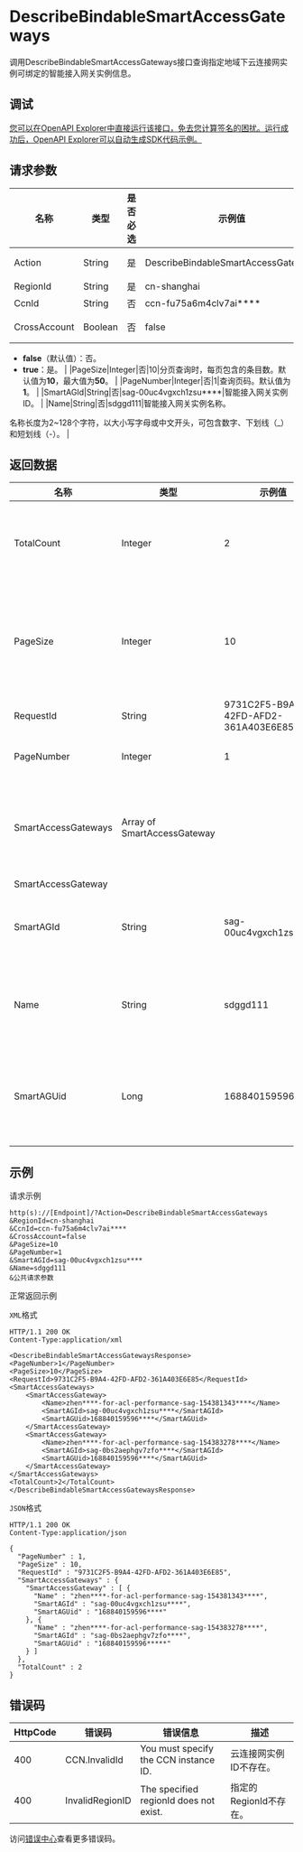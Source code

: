 # DescribeBindableSmartAccessGateways

调用DescribeBindableSmartAccessGateways接口查询指定地域下云连接网实例可绑定的智能接入网关实例信息。

## 调试

[您可以在OpenAPI Explorer中直接运行该接口，免去您计算签名的困扰。运行成功后，OpenAPI Explorer可以自动生成SDK代码示例。](https://api.aliyun.com/#product=Smartag&api=DescribeBindableSmartAccessGateways&type=RPC&version=2018-03-13)

## 请求参数

|名称|类型|是否必选|示例值|描述|
|--|--|----|---|--|
|Action|String|是|DescribeBindableSmartAccessGateways|要执行的操作。取值：**DescribeBindableSmartAccessGateways**。 |
|RegionId|String|是|cn-shanghai|智能接入网关实例的地域ID。 |
|CcnId|String|否|ccn-fu75a6m4clv7ai\*\*\*\*|云连接网实例ID。 |
|CrossAccount|Boolean|否|false|是否只查询跨账号所属的智能接入网关实例。取值：

 -   **false**（默认值）：否。
-   **true**：是。 |
|PageSize|Integer|否|10|分页查询时，每页包含的条目数。默认值为**10**，最大值为**50**。 |
|PageNumber|Integer|否|1|查询页码。默认值为**1**。 |
|SmartAGId|String|否|sag-00uc4vgxch1zsu\*\*\*\*|智能接入网关实例ID。 |
|Name|String|否|sdggd111|智能接入网关实例名称。

 名称长度为2~128个字符，以大小写字母或中文开头，可包含数字、下划线（\_）和短划线（-）。 |

## 返回数据

|名称|类型|示例值|描述|
|--|--|---|--|
|TotalCount|Integer|2|智能接入网关实例总数。 |
|PageSize|Integer|10|分页查询时，每页包含的条目数。 |
|RequestId|String|9731C2F5-B9A4-42FD-AFD2-361A403E6E85|请求ID。 |
|PageNumber|Integer|1|查询页码。 |
|SmartAccessGateways|Array of SmartAccessGateway| |智能接入网关实例信息列表。 |
|SmartAccessGateway| | | |
|SmartAGId|String|sag-00uc4vgxch1zsu\*\*\*\*|智能接入网关实例ID。 |
|Name|String|sdggd111|智能接入网关实例名称。 |
|SmartAGUid|Long|168840159596\*\*\*\*|智能接入网关实例所属账号ID。 |

## 示例

请求示例

```
http(s)://[Endpoint]/?Action=DescribeBindableSmartAccessGateways
&RegionId=cn-shanghai
&CcnId=ccn-fu75a6m4clv7ai****
&CrossAccount=false
&PageSize=10
&PageNumber=1
&SmartAGId=sag-00uc4vgxch1zsu****
&Name=sdggd111
&公共请求参数
```

正常返回示例

`XML`格式

```
HTTP/1.1 200 OK
Content-Type:application/xml

<DescribeBindableSmartAccessGatewaysResponse>
<PageNumber>1</PageNumber>
<PageSize>10</PageSize>
<RequestId>9731C2F5-B9A4-42FD-AFD2-361A403E6E85</RequestId>
<SmartAccessGateways>
    <SmartAccessGateway>
        <Name>zhen****-for-acl-performance-sag-154381343****</Name>
        <SmartAGId>sag-00uc4vgxch1zsu****</SmartAGId>
        <SmartAGUid>168840159596****</SmartAGUid>
    </SmartAccessGateway>
    <SmartAccessGateway>
        <Name>zhen****-for-acl-performance-sag-154383278****</Name>
        <SmartAGId>sag-0bs2aephgv7zfo****</SmartAGId>
        <SmartAGUid>168840159596****</SmartAGUid>
    </SmartAccessGateway>
</SmartAccessGateways>
<TotalCount>2</TotalCount>
</DescribeBindableSmartAccessGatewaysResponse>
```

`JSON`格式

```
HTTP/1.1 200 OK
Content-Type:application/json

{
  "PageNumber" : 1,
  "PageSize" : 10,
  "RequestId" : "9731C2F5-B9A4-42FD-AFD2-361A403E6E85",
  "SmartAccessGateways" : {
    "SmartAccessGateway" : [ {
      "Name" : "zhen****-for-acl-performance-sag-154381343****",
      "SmartAGId" : "sag-00uc4vgxch1zsu****",
      "SmartAGUid" : "168840159596****"
    }, {
      "Name" : "zhen****-for-acl-performance-sag-154383278****",
      "SmartAGId" : "sag-0bs2aephgv7zfo****",
      "SmartAGUid" : "168840159596*****"
    } ]
  },
  "TotalCount" : 2
}
```

## 错误码

|HttpCode|错误码|错误信息|描述|
|--------|---|----|--|
|400|CCN.InvalidId|You must specify the CCN instance ID.|云连接网实例ID不存在。|
|400|InvalidRegionID|The specified regionId does not exist.|指定的RegionId不存在。|

访问[错误中心](https://error-center.alibabacloud.com/status/product/Smartag)查看更多错误码。

